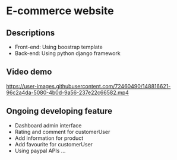 # E-commerce website
## Descriptions
* Front-end: Using boostrap template
* Back-end: Using python django framework

## Video demo

https://user-images.githubusercontent.com/72460490/148816621-96c2a4da-5080-4b0d-9a56-237e22c66582.mp4

## Ongoing developing feature

* Dashboard admin interface
* Rating and comment for customerUser
* Add information for product
* Add favourite for customerUser
* Using paypal APIs
...
